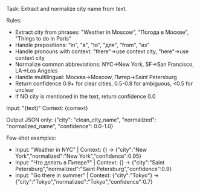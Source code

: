 Task: Extract and normalize city name from text.

Rules:
- Extract city from phrases: "Weather in Moscow", "Погода в Москве", "Things to do in Paris"
- Handle prepositions: "in", "в", "to", "для", "from", "из"
- Handle pronouns with context: "there"→use context city, "here"→use context city
- Normalize common abbreviations: NYC→New York, SF→San Francisco, LA→Los Angeles
- Handle multilingual: Москва→Moscow, Питер→Saint Petersburg
- Return confidence 0.9+ for clear cities, 0.5-0.8 for ambiguous, <0.5 for unclear
- If NO city is mentioned in the text, return confidence 0.0

Input: "{text}"
Context: {context}

Output JSON only:
{"city": "clean_city_name", "normalized": "normalized_name", "confidence": 0.0-1.0}

Few‑shot examples:
- Input: "Weather in NYC" | Context: {} → {"city":"New York","normalized":"New York","confidence":0.95}
- Input: "Что делать в Питере?" | Context: {} → {"city":"Saint Petersburg","normalized":"Saint Petersburg","confidence":0.9}
- Input: "Go there in summer" | Context: {"city":"Tokyo"} → {"city":"Tokyo","normalized":"Tokyo","confidence":0.7}
